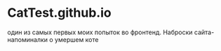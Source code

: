 # CatTest.github.io
один из самых первых моих попыток во фронтенд.
Наброски сайта-напоминалки о умершем коте
